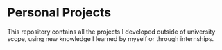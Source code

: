 # **Personal Projects**

This repository contains all the projects I developed outside of university scope, using new knowledge I learned by myself or through internships.
